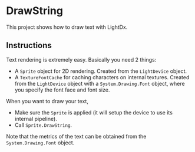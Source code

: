 DrawString
======

This project shows how to draw text with LightDx.

Instructions
------
Text rendering is extremely easy. Basically you need 2 things:
* A ```Sprite``` object for 2D rendering. Created from the ```LightDevice``` object.
* A ```TextureFontCache``` for caching characters on internal textures. Created from 
the ```LightDevice``` object with a ```System.Drawing.Font``` object, where you specify 
the font face and font size.

When you want to draw your text, 

* Make sure the ```Sprite``` is applied (it will setup the device to use its internal 
pipeline).
* Call ```Sprite.DrawString```.

Note that the metrics of the text can be obtained from the ```System.Drawing.Font``` 
object.
